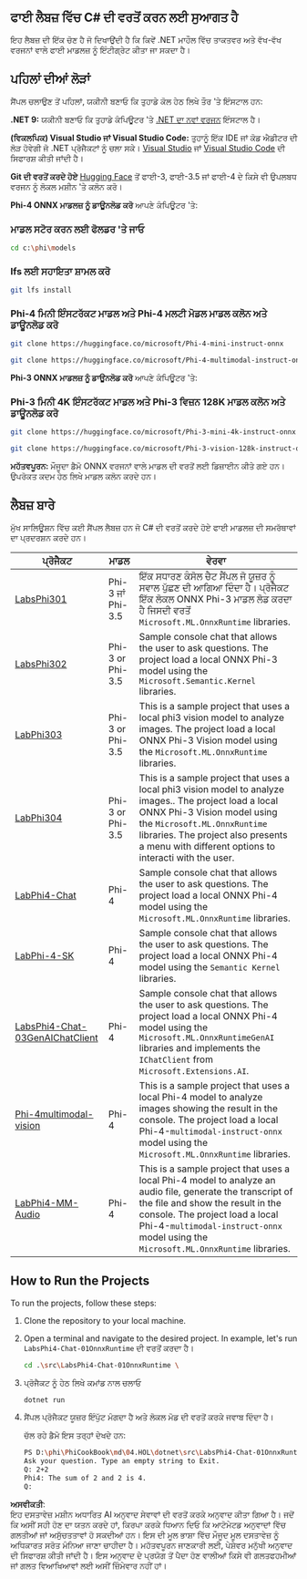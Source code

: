 ## ਫਾਈ ਲੈਬਜ਼ ਵਿੱਚ C# ਦੀ ਵਰਤੋਂ ਕਰਨ ਲਈ ਸੁਆਗਤ ਹੈ

ਇਹ ਲੈਬਜ਼ ਦੀ ਇੱਕ ਚੋਣ ਹੈ ਜੋ ਦਿਖਾਉਂਦੀ ਹੈ ਕਿ ਕਿਵੇਂ .NET ਮਾਹੌਲ ਵਿੱਚ ਤਾਕਤਵਰ ਅਤੇ ਵੱਖ-ਵੱਖ ਵਰਜਨਾਂ ਵਾਲੇ ਫਾਈ ਮਾਡਲਜ਼ ਨੂੰ ਇੰਟੀਗ੍ਰੇਟ ਕੀਤਾ ਜਾ ਸਕਦਾ ਹੈ।

## ਪਹਿਲਾਂ ਦੀਆਂ ਲੋੜਾਂ

ਸੈਂਪਲ ਚਲਾਉਣ ਤੋਂ ਪਹਿਲਾਂ, ਯਕੀਨੀ ਬਣਾਓ ਕਿ ਤੁਹਾਡੇ ਕੋਲ ਹੇਠ ਲਿਖੇ ਤੌਰ 'ਤੇ ਇੰਸਟਾਲ ਹਨ:

**.NET 9:** ਯਕੀਨੀ ਬਣਾਓ ਕਿ ਤੁਹਾਡੇ ਕੰਪਿਊਟਰ 'ਤੇ [.NET ਦਾ ਨਵਾਂ ਵਰਜਨ](https://dotnet.microsoft.com/download/dotnet?WT.mc_id=aiml-137032-kinfeylo) ਇੰਸਟਾਲ ਹੈ।

**(ਵਿਕਲਪਿਕ) Visual Studio ਜਾਂ Visual Studio Code:** ਤੁਹਾਨੂੰ ਇੱਕ IDE ਜਾਂ ਕੋਡ ਐਡੀਟਰ ਦੀ ਲੋੜ ਹੋਵੇਗੀ ਜੋ .NET ਪ੍ਰੋਜੈਕਟਾਂ ਨੂੰ ਚਲਾ ਸਕੇ। [Visual Studio](https://visualstudio.microsoft.com?WT.mc_id=aiml-137032-kinfeylo) ਜਾਂ [Visual Studio Code](https://code.visualstudio.com?WT.mc_id=aiml-137032-kinfeylo) ਦੀ ਸਿਫਾਰਸ਼ ਕੀਤੀ ਜਾਂਦੀ ਹੈ।

**Git ਦੀ ਵਰਤੋਂ ਕਰਦੇ ਹੋਏ** [Hugging Face](https://huggingface.co/collections/lokinfey/phi-4-family-679c6f234061a1ab60f5547c) ਤੋਂ ਫਾਈ-3, ਫਾਈ-3.5 ਜਾਂ ਫਾਈ-4 ਦੇ ਕਿਸੇ ਵੀ ਉਪਲਬਧ ਵਰਜਨ ਨੂੰ ਲੋਕਲ ਮਸ਼ੀਨ 'ਤੇ ਕਲੋਨ ਕਰੋ।

**Phi-4 ONNX ਮਾਡਲਜ਼ ਨੂੰ ਡਾਊਨਲੋਡ ਕਰੋ** ਆਪਣੇ ਕੰਪਿਊਟਰ 'ਤੇ:

### ਮਾਡਲ ਸਟੋਰ ਕਰਨ ਲਈ ਫੋਲਡਰ 'ਤੇ ਜਾਓ

```bash
cd c:\phi\models
```

### lfs ਲਈ ਸਹਾਇਤਾ ਸ਼ਾਮਲ ਕਰੋ

```bash
git lfs install 
```

### Phi-4 ਮਿਨੀ ਇੰਸਟਰੱਕਟ ਮਾਡਲ ਅਤੇ Phi-4 ਮਲਟੀ ਮੋਡਲ ਮਾਡਲ ਕਲੋਨ ਅਤੇ ਡਾਊਨਲੋਡ ਕਰੋ

```bash
git clone https://huggingface.co/microsoft/Phi-4-mini-instruct-onnx

git clone https://huggingface.co/microsoft/Phi-4-multimodal-instruct-onnx
```

**Phi-3 ONNX ਮਾਡਲਜ਼ ਨੂੰ ਡਾਊਨਲੋਡ ਕਰੋ** ਆਪਣੇ ਕੰਪਿਊਟਰ 'ਤੇ:

### Phi-3 ਮਿਨੀ 4K ਇੰਸਟਰੱਕਟ ਮਾਡਲ ਅਤੇ Phi-3 ਵਿਜ਼ਨ 128K ਮਾਡਲ ਕਲੋਨ ਅਤੇ ਡਾਊਨਲੋਡ ਕਰੋ

```bash
git clone https://huggingface.co/microsoft/Phi-3-mini-4k-instruct-onnx

git clone https://huggingface.co/microsoft/Phi-3-vision-128k-instruct-onnx-cpu
```

**ਮਹੱਤਵਪੂਰਨ:** ਮੌਜੂਦਾ ਡੈਮੋ ONNX ਵਰਜਨਾਂ ਵਾਲੇ ਮਾਡਲ ਦੀ ਵਰਤੋਂ ਲਈ ਡਿਜ਼ਾਈਨ ਕੀਤੇ ਗਏ ਹਨ। ਉਪਰੋਕਤ ਕਦਮ ਹੇਠ ਲਿਖੇ ਮਾਡਲ ਕਲੋਨ ਕਰਦੇ ਹਨ।

## ਲੈਬਜ਼ ਬਾਰੇ

ਮੁੱਖ ਸਾਲਿਊਸ਼ਨ ਵਿੱਚ ਕਈ ਸੈਂਪਲ ਲੈਬਜ਼ ਹਨ ਜੋ C# ਦੀ ਵਰਤੋਂ ਕਰਦੇ ਹੋਏ ਫਾਈ ਮਾਡਲਜ਼ ਦੀ ਸਮਰੱਥਾਵਾਂ ਦਾ ਪ੍ਰਦਰਸ਼ਨ ਕਰਦੇ ਹਨ।

| ਪ੍ਰੋਜੈਕਟ | ਮਾਡਲ | ਵੇਰਵਾ |
| ------------ | -----------| ----------- |
| [LabsPhi301](../../../../../md/04.HOL/dotnet/src/LabsPhi301) | Phi-3 ਜਾਂ Phi-3.5 | ਇੱਕ ਸਧਾਰਣ ਕੰਸੋਲ ਚੈਟ ਸੈਂਪਲ ਜੋ ਯੂਜ਼ਰ ਨੂੰ ਸਵਾਲ ਪੁੱਛਣ ਦੀ ਆਗਿਆ ਦਿੰਦਾ ਹੈ। ਪ੍ਰੋਜੈਕਟ ਇੱਕ ਲੋਕਲ ONNX Phi-3 ਮਾਡਲ ਲੋਡ ਕਰਦਾ ਹੈ ਜਿਸਦੀ ਵਰਤੋਂ `Microsoft.ML.OnnxRuntime` libraries. |
| [LabsPhi302](../../../../../md/04.HOL/dotnet/src/LabsPhi302) | Phi-3 or Phi-3.5 | Sample console chat that allows the user to ask questions. The project load a local ONNX Phi-3 model using the `Microsoft.Semantic.Kernel` libraries. |
| [LabPhi303](../../../../../md/04.HOL/dotnet/src/LabsPhi303) | Phi-3 or Phi-3.5 | This is a sample project that uses a local phi3 vision model to analyze images. The project load a local ONNX Phi-3 Vision model using the `Microsoft.ML.OnnxRuntime` libraries. |
| [LabPhi304](../../../../../md/04.HOL/dotnet/src/LabsPhi304) | Phi-3 or Phi-3.5 | This is a sample project that uses a local phi3 vision model to analyze images.. The project load a local ONNX Phi-3 Vision model using the `Microsoft.ML.OnnxRuntime` libraries. The project also presents a menu with different options to interacti with the user. | 
| [LabPhi4-Chat](../../../../../md/04.HOL/dotnet/src/LabsPhi4-Chat-01OnnxRuntime) | Phi-4 | Sample console chat that allows the user to ask questions. The project load a local ONNX Phi-4 model using the `Microsoft.ML.OnnxRuntime` libraries. |
| [LabPhi-4-SK](../../../../../md/04.HOL/dotnet/src/LabsPhi4-Chat-02SK) | Phi-4 | Sample console chat that allows the user to ask questions. The project load a local ONNX Phi-4 model using the `Semantic Kernel` libraries. |
| [LabsPhi4-Chat-03GenAIChatClient](../../../../../md/04.HOL/dotnet/src/LabsPhi4-Chat-03GenAIChatClient) | Phi-4 | Sample console chat that allows the user to ask questions. The project load a local ONNX Phi-4 model using the `Microsoft.ML.OnnxRuntimeGenAI` libraries and implements the `IChatClient` from `Microsoft.Extensions.AI`. |
| [Phi-4multimodal-vision](../../../../../md/04.HOL/dotnet/src/LabsPhi4-MultiModal-01Images) | Phi-4 | This is a sample project that uses a local Phi-4 model to analyze images showing the result in the console. The project load a local Phi-4-`multimodal-instruct-onnx` model using the `Microsoft.ML.OnnxRuntime` libraries. |
| [LabPhi4-MM-Audio](../../../../../md/04.HOL/dotnet/src/LabsPhi4-MultiModal-02Audio) | Phi-4 |This is a sample project that uses a local Phi-4 model to analyze an audio file, generate the transcript of the file and show the result in the console. The project load a local Phi-4-`multimodal-instruct-onnx` model using the `Microsoft.ML.OnnxRuntime` libraries. |

## How to Run the Projects

To run the projects, follow these steps:

1. Clone the repository to your local machine.

1. Open a terminal and navigate to the desired project. In example, let's run `LabsPhi4-Chat-01OnnxRuntime` ਦੀ ਵਰਤੋਂ ਕਰਦਾ ਹੈ।

    ```bash
    cd .\src\LabsPhi4-Chat-01OnnxRuntime \
    ```

1. ਪ੍ਰੋਜੈਕਟ ਨੂੰ ਹੇਠ ਲਿਖੇ ਕਮਾਂਡ ਨਾਲ ਚਲਾਓ

    ```bash
    dotnet run
    ```

1. ਸੈਂਪਲ ਪ੍ਰੋਜੈਕਟ ਯੂਜ਼ਰ ਇੰਪੁੱਟ ਮੰਗਦਾ ਹੈ ਅਤੇ ਲੋਕਲ ਮੋਡ ਦੀ ਵਰਤੋਂ ਕਰਕੇ ਜਵਾਬ ਦਿੰਦਾ ਹੈ।

   ਚੱਲ ਰਹੇ ਡੈਮੋ ਇਸ ਤਰ੍ਹਾਂ ਦੇਖਦੇ ਹਨ:

   ```bash
   PS D:\phi\PhiCookBook\md\04.HOL\dotnet\src\LabsPhi4-Chat-01OnnxRuntime> dotnet run
   Ask your question. Type an empty string to Exit.
   Q: 2+2
   Phi4: The sum of 2 and 2 is 4.
   Q:
   ```

**ਅਸਵੀਕਤੀ**:  
ਇਹ ਦਸਤਾਵੇਜ਼ ਮਸ਼ੀਨ ਅਧਾਰਿਤ AI ਅਨੁਵਾਦ ਸੇਵਾਵਾਂ ਦੀ ਵਰਤੋਂ ਕਰਕੇ ਅਨੁਵਾਦ ਕੀਤਾ ਗਿਆ ਹੈ। ਜਦੋਂ ਕਿ ਅਸੀਂ ਸਹੀ ਹੋਣ ਦਾ ਯਤਨ ਕਰਦੇ ਹਾਂ, ਕਿਰਪਾ ਕਰਕੇ ਧਿਆਨ ਦਿਓ ਕਿ ਆਟੋਮੇਟਡ ਅਨੁਵਾਦਾਂ ਵਿੱਚ ਗਲਤੀਆਂ ਜਾਂ ਅਸੁੱਚਤਤਾਵਾਂ ਹੋ ਸਕਦੀਆਂ ਹਨ। ਇਸ ਦੀ ਮੂਲ ਭਾਸ਼ਾ ਵਿੱਚ ਮੌਜੂਦ ਮੂਲ ਦਸਤਾਵੇਜ਼ ਨੂੰ ਅਧਿਕਾਰਤ ਸਰੋਤ ਮੰਨਿਆ ਜਾਣਾ ਚਾਹੀਦਾ ਹੈ। ਮਹੱਤਵਪੂਰਨ ਜਾਣਕਾਰੀ ਲਈ, ਪੇਸ਼ੇਵਰ ਮਨੁੱਖੀ ਅਨੁਵਾਦ ਦੀ ਸਿਫਾਰਸ਼ ਕੀਤੀ ਜਾਂਦੀ ਹੈ। ਇਸ ਅਨੁਵਾਦ ਦੇ ਪ੍ਰਯੋਗ ਤੋਂ ਪੈਦਾ ਹੋਣ ਵਾਲੀਆਂ ਕਿਸੇ ਵੀ ਗਲਤਫਹਮੀਆਂ ਜਾਂ ਗਲਤ ਵਿਆਖਿਆਵਾਂ ਲਈ ਅਸੀਂ ਜ਼ਿੰਮੇਵਾਰ ਨਹੀਂ ਹਾਂ।